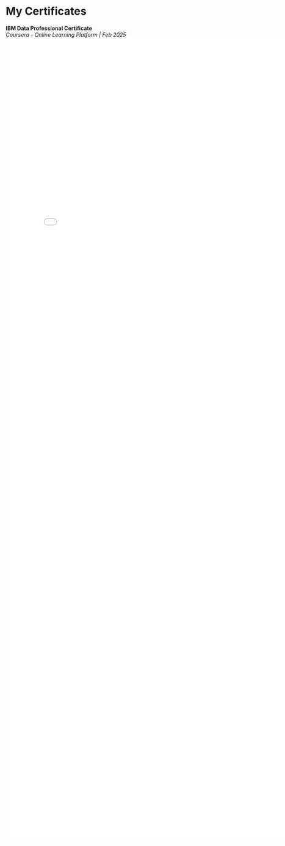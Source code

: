 <h1>My Certificates</h1>

<b>IBM Data Professional Certificate</b>
<br>
<i>Coursera - Online Learning Platform | Feb 2025</i>
<br>
<embed src="IBM Data Analyst Professional Certificate.pdf" width="800px" height="2100px" />


